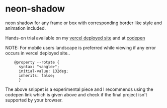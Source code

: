# neon-shadow
neon shadow for any frame or box with corresponding border like style and animation included.

Hands-on trial available on my [vercel deployed site]() and at [codepen](https://codepen.io/bhargavkadali39/pen/jOLQopK)

NOTE: For mobile users landscape is preferred while viewing if any error occurs in vercel deployed site..

        @property --rotate {
          syntax: "<angle>";
          initial-value: 132deg;
          inherits: false;
          }
          
The above snippet is a experimental piece and I recommends using the codepen link which is given above and check if the final project isn't supported by your browser.
